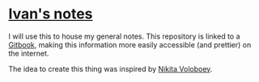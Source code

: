 # [Ivan's notes](https://ikhat.gitbook.io/)

I will use this to house my general notes. This repository is linked to a [Gitbook](https://ikhat.gitbook.io/), making this information more easily accessible (and prettier) on the internet. 


The idea to create this thing was inspired by [Nikita Voloboev](https://wiki.nikitavoloboev.xyz/).

